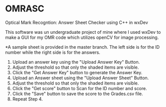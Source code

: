 # OMRASC
Optical Mark Recogntion: Answer Sheet Checker using C++ in wxDev

This software was un undergraduate project of mine where I used wxDev to make a GUI for my OMR code which utilizes openCV for image processing.

*A sample sheet is provided in the master branch. The left side is for the ID number while the right side is for the answers.

1. Upload an answer key using the "Upload Answer Key" Button.
2. Adjust the threshold so that only the shaded items are visible.
3. Click the "Get Answer Key" button to generate the Answer Key.
4. Upload an Answer sheet using the "Upload Answer Sheet" Button.
5. Adjust the threshold so that only the shaded items are visible.
6. Click the "Get score" button to Scan for the ID number and score.
7. Click the "Save" button to save the score to the Grades.csv file.
8. Repeat Step 4.
